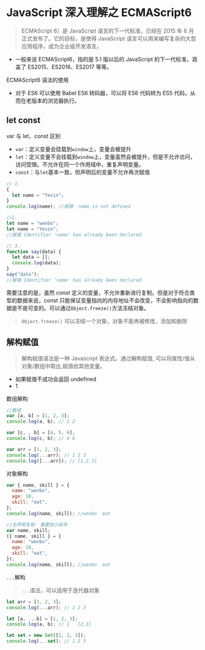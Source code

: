 # JavaScript 深入理解之 ECMAScript6

> ECMAScript 6）是 JavaScript 语言的下一代标准，已经在 2015 年 6 月正式发布了。它的目标，是使得 JavaScript 语言可以用来编写复杂的大型应用程序，成为企业级开发语言。

- 一般来说 ECMAScript6，指的是 5.1 版以后的 JavaScript 的下一代标准，涵盖了 ES2015、ES2016、ES2017 等等。

ECMAScript6 语法的使用

- 对于 ES6 可以使用 Babel ES6 转码器，可以将 ES6 代码转为 ES5 代码，从而在老版本的浏览器执行。

## let const

var 与 let、const 区别

- `var`：定义变量会挂载到`window`上，变量会被提升
- `let`：定义变量不会挂载到`window`上，变量虽然会被提升，但是不允许访问，访问受限。不允许在同一个作用域中，重复声明变量。
- `const`：与`let`基本一致，但声明后的变量不允许再次赋值

```js
// 1.
{
  let name = "Yevin";
}
console.log(name); //报错  name is not defined

//2.
let name = "wenbo";
let name = "Yevin";
//报错 Identifier 'name' has already been declared

// 3.
function say(data) {
  let data = [];
  console.log(data);
}
say("data");
//报错 Identifier 'name' has already been declared
```

需要注意的是，虽然 const 定义的变量，不允许重新进行复制。但是对于符合类型的数据来说，const 只能保证变量指向的内存地址不会改变，不会影响指向的数据是不是可变的。可以通过`Object.freeze()`方法冻结对象。

> `Object.freeze()` 可以冻结一个对象，对象不能再被修改，添加和删除

## 解构赋值

> 解构赋值语法是一种 Javascript 表达式。通过解构赋值, 可以将属性/值从对象/数组中取出,赋值给其他变量。

- 如果赋值不成功会返回 undefined
- 1

数组解构

```js
//数组
var [a, b] = [1, 2, 3];
console.log(a, b); // 1 2

var [c, , b] = [4, 5, 6];
console.log(c, b); // 4 6

var arr = [1, 2, 3];
console.log(...arr); // 1 2 3
console.log([...arr]); // [1,2,3]
```

对象解构

```js
var { name, skill } = {
  name: "wenbo",
  age: 18,
  skill: "eat",
};
console.log(name, skill); //wenbo  eat

//无声明复制  需要加小括号
var name, skill;
({ name, skill } = {
  name: "wenbo",
  age: 18,
  skill: "eat",
});
console.log(name, skill); //wenbo  eat
```

`...`解构

> `...`语法，可以适用于迭代器对象

```js
let arr = [1, 2, 3];
console.log(...arr); // 1 2 3

let [a, ...b] = [1, 2, 3];
console.log(a, b); // 1   [2,3]

let set = new Set([1, 2, 3]);
console.log(...set); // 1 2 3
```

